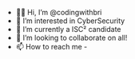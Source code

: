 - 👋🏾 Hi, I’m @codingwithbri 
- 👀 I’m interested in CyberSecurity
- 🌱 I’m currently a ISC² candidate 
- 💞️ I’m looking to collaborate on all!  
- 📫 How to reach me - 

<!---
codingwithbri/codingwithbri is a ✨ special ✨ repository because its `README.md` (this file) appears on your GitHub profile.
You can click the Preview link to take a look at your changes.
--->
